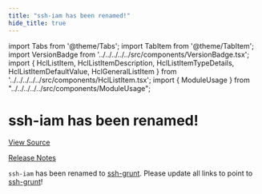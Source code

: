 ```yaml
---
title: "ssh-iam has been renamed!"
hide_title: true
---
```


import Tabs from '@theme/Tabs';
import TabItem from '@theme/TabItem';
import VersionBadge from '../../../../../src/components/VersionBadge.tsx';
import { HclListItem, HclListItemDescription, HclListItemTypeDetails, HclListItemDefaultValue, HclGeneralListItem } from '../../../../../src/components/HclListItem.tsx';
import { ModuleUsage } from "../../../../../src/components/ModuleUsage";

<VersionBadge repoTitle="Security Modules" version="0.73.2" lastModifiedVersion="0.13.0"/>

# ssh-iam has been renamed!

<a href="https://github.com/gruntwork-io/terraform-aws-security/tree/v0.73.2/modules/ssh-iam" className="link-button" title="View the source code for this module in GitHub.">View Source</a>

<a href="https://github.com/gruntwork-io/terraform-aws-security/releases/tag/v0.13.0" className="link-button" title="Release notes for only versions which impacted this module.">Release Notes</a>

`ssh-iam` has been renamed to [ssh-grunt](https://github.com/gruntwork-io/terraform-aws-security/tree/v0.73.2/modules/ssh-grunt). Please update all links to point to
[ssh-grunt](https://github.com/gruntwork-io/terraform-aws-security/tree/v0.73.2/modules/ssh-grunt)!


<!-- ##DOCS-SOURCER-START
{
  "originalSources": [
    "https://github.com/gruntwork-io/terraform-aws-security/tree/v0.73.2/modules/ssh-iam/readme.md",
    "https://github.com/gruntwork-io/terraform-aws-security/tree/v0.73.2/modules/ssh-iam/variables.tf",
    "https://github.com/gruntwork-io/terraform-aws-security/tree/v0.73.2/modules/ssh-iam/outputs.tf"
  ],
  "sourcePlugin": "module-catalog-api",
  "hash": "53a897c86f8b25f0690e145d19036502"
}
##DOCS-SOURCER-END -->
